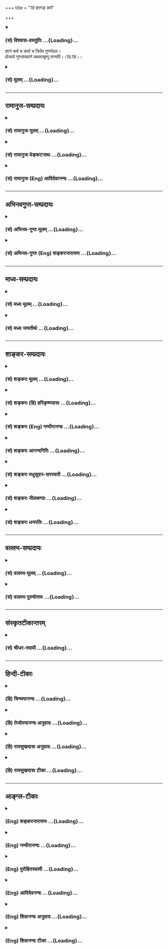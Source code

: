 +++
title = "19 ज्ञानङ् कर्म"

+++
<div class="js_include" newlevelforh1="3" title="(सं) विश्वास-प्रस्तुतिः" unfilled url="/purANam_vaiShNavam/mahAbhAratam/06-bhIShma-parva/03-bhagavad-gItA-parva/saMskRtam/vishvAsa-prastutiH/18_moxa-saMnyAsa-yogaH/19_jnAna~N_karma.md">
<details open><summary><h3>(सं) विश्वास-प्रस्तुतिः ...{Loading}...</h3></summary>

ज्ञानं कर्म च कर्ता च त्रिधैव गुणभेदतः।  
प्रोच्यते गुणसंख्याने यथावच्छृणु तान्यपि।।18.19।।
</details>
</div>
<div class="js_include collapsed" newlevelforh1="3" title="(सं) मूलम्" unfilled url="/purANam_vaiShNavam/mahAbhAratam/06-bhIShma-parva/03-bhagavad-gItA-parva/saMskRtam/mUlam/18_moxa-saMnyAsa-yogaH/19_jnAna~N_karma.md">
<details><summary><h3>(सं) मूलम् ...{Loading}...</h3></summary>

ज्ञानं कर्म च कर्ता च त्रिधैव गुणभेदतः।  
प्रोच्यते गुणसंख्याने यथावच्छृणु तान्यपि।।18.19।।
</details>
</div>


_________________
## रामानुज-सम्प्रदायः
<div class="js_include collapsed" newlevelforh1="3" title="(सं) रामानुजः मूलम्" unfilled url="/purANam_vaiShNavam/mahAbhAratam/06-bhIShma-parva/03-bhagavad-gItA-parva/saMskRtam/rAmAnujaH/mUlam/18_moxa-saMnyAsa-yogaH/19_jnAna~N_karma.md">
<details><summary><h3>(सं) रामानुजः मूलम् ...{Loading}...</h3></summary>

।।18.19।। कर्तव्यकर्मविषयं **ज्ञानम्;** अनुष्ठीयमानं **च कर्म**
तस्यानुष्ठाता **च** सत्त्वादि**गुणभेदतः** **त्रिधा एव प्रोच्यते।**
**गुणसंख्याने** गुणकार्यगणने **यथावत् श्रृणु तानि अपि** -- तानि गुणतो
भिन्नानि ज्ञानादीनि यथावत् श्रृणु।

</details>
</div>
<div class="js_include collapsed" newlevelforh1="3" title="(सं) रामानुजः वेङ्कटनाथः" unfilled url="/purANam_vaiShNavam/mahAbhAratam/06-bhIShma-parva/03-bhagavad-gItA-parva/saMskRtam/rAmAnujaH/venkaTanAthaH/18_moxa-saMnyAsa-yogaH/19_jnAna~N_karma.md">
<details><summary><h3>(सं) रामानुजः वेङ्कटनाथः ...{Loading}...</h3></summary>

  
  
।।18.19।। ज्ञानं ज्ञेयं परिज्ञाता \[18।18\] इत्युक्ता एव पदार्थाःज्ञानं
कर्म च कर्ता च इत्यनूद्यन्ते। ज्ञातृत्वकर्तृत्वयोरवस्थाभेदमात्रत्वात्
ज्ञानोक्त्यैव ज्ञातुरपि सिद्धेरिहानुक्तिः ज्ञेयशब्दस्य च कर्मविषयत्वात्।
करणं तु कर्मानुप्रविष्टत्वान्न पृथग्विभजिष्यते। गुणसङ्ख्यानशब्देन
साङ्ख्यराद्धान्तविवक्षायां प्रमाणाभावात्प्रकृते चानुपयोगात्
गुणस्वरूपगणने च ज्ञानादेरनुप्रवेशाभावात्गुणकार्यगणन
इत्युक्तम्। यथावच्छृणु यथावछ्रवणयोग्यमवधानं कुर्वित्यर्थः। यथावत् इति
विवक्षितं प्रकारमाहगुणतो भिन्नानीति।  
  

</details>
</div>
<div class="js_include collapsed" newlevelforh1="3" title="(सं) रामानुजः (Eng) आदिदेवानन्दः" unfilled url="/purANam_vaiShNavam/mahAbhAratam/06-bhIShma-parva/03-bhagavad-gItA-parva/saMskRtam/rAmAnujaH/english/AdidevAnandaH/18_moxa-saMnyAsa-yogaH/19_jnAna~N_karma.md">
<details><summary><h3>(सं) रामानुजः (Eng) आदिदेवानन्दः ...{Loading}...</h3></summary>

18.19 The knowledge of action which ought to be done, the act to be
performed, and the performer of the act are threefold, each of them
being divided in accordance with Sattva etc., Listen about these, which
are differentiated according to the Gunas.

</details>
</div>


_________________
## अभिनवगुप्त-सम्प्रदायः
<div class="js_include collapsed" newlevelforh1="3" title="(सं) अभिनव-गुप्तः मूलम्" unfilled url="/purANam_vaiShNavam/mahAbhAratam/06-bhIShma-parva/03-bhagavad-gItA-parva/saMskRtam/abhinava-guptaH/mUlam/18_moxa-saMnyAsa-yogaH/19_jnAna~N_karma.md">
<details><summary><h3>(सं) अभिनव-गुप्तः मूलम् ...{Loading}...</h3></summary>

।।18.19।। अथैषां षण्णामपि संक्षेपेण गुणभेदात् +++(omits गुण -- )+++ भेदं
दर्शयितुमाह -- ज्ञानमिति। गुणानां संख्यानं निश्चयो यत्र; तत्र
साङ्ख्यीयकृतान्ते ज्ञानादित्रिविधमुच्यते यत्; तच्छृणु इति संगतिः। ज्ञानम्
इत्यनेन ज्ञाने क्रियायां च यत् करणं तत् द्विविधमुक्तम्। एवं कर्म इति
ज्ञेयं कार्यं च कर्ता इति +++(; N; K omits कर्तेति )+++ ज्ञाता कर्ता चेति।

</details>
</div>
<div class="js_include collapsed" newlevelforh1="3" title="(सं) अभिनव-गुप्तः (Eng) शङ्करनारायणः" unfilled url="/purANam_vaiShNavam/mahAbhAratam/06-bhIShma-parva/03-bhagavad-gItA-parva/saMskRtam/abhinava-guptaH/english/shankaranArAyaNaH/18_moxa-saMnyAsa-yogaH/19_jnAna~N_karma.md">
<details><summary><h3>(सं) अभिनव-गुप्तः (Eng) शङ्करनारायणः ...{Loading}...</h3></summary>

18.19 Jnanam etc. In enumerating the Strands : In the consdered
conclusion of the Sankhya where the Strands are decided numerically,
these instruments of knowledge etc., are declared to be of three types.
that you must listen to. This is what is conveyed by the association of
words (or ideas) here. By instrument-of-knowledge (Jnanam) the two-fold
instruments viz. that of knowledge and of activity, are spoken of.
Similarly object (karman) speaks of both the object of knowledge and the
object of activity and agent (kartr) refers to both the knower and the
performer. Now the three verses. Sarvabhutesu etc. (20-22) speak of the
three-foldness of the instrument of knowledge. That is why the
Instrumental Yena is employed. The nature of all the instruments of
knowledge and of action is described by this much of portion. The
three-foldness of object of both the types viz. the object of knowledge
and the object of action is described by the tripple verses Niyatam etc.
(23-25). The three-fold nature of the agent of both the categories viz.
the knower and the doer is briefly explained by the three verses
Muktasangah etc. (26-28). The three types of the intellect is examined
by three verses, Pravrttim etc. (30-32), in order to explain the
different nature of the two-fold instruments (i.e. of knowledge and of
action). By this means the three-fold nature of other instrumetns is
also indicated. The instrument reires technical know-how, and this
technical know-how, of course, consists of the pentad that includes
content and so on. However, because faith \[included in this pentad\]
has already been dealt with (XVII, 2ff.), and because the desire to know
and the aversion to know \[both belonging to the pentad\] are obtained
by inference through the firmness and happiness \[of the pentad\], the
three-fold division of the last two is explained by the verses Dhrtya
yaya etc. (33-35) and Sukham tu idanim etc. (36-39). All this \[the
Lord\] declares \[one by one\] ;-

</details>
</div>


_________________
## माध्व-सम्प्रदायः
<div class="js_include collapsed" newlevelforh1="3" title="(सं) मध्वः मूलम्" unfilled url="/purANam_vaiShNavam/mahAbhAratam/06-bhIShma-parva/03-bhagavad-gItA-parva/saMskRtam/madhvaH/mUlam/18_moxa-saMnyAsa-yogaH/19_jnAna~N_karma.md">
<details><summary><h3>(सं) मध्वः मूलम् ...{Loading}...</h3></summary>

।।18.19।। पुनः साधनप्रथनाय गुणभेदानाह -- ज्ञानमित्यादिना। गुणसङ्ख्याने
गुणगणनप्रकरणे।

</details>
</div>
<div class="js_include collapsed" newlevelforh1="3" title="(सं) मध्वः जयतीर्थः" unfilled url="/purANam_vaiShNavam/mahAbhAratam/06-bhIShma-parva/03-bhagavad-gItA-parva/saMskRtam/madhvaH/jayatIrthaH/18_moxa-saMnyAsa-yogaH/19_jnAna~N_karma.md">
<details><summary><h3>(सं) मध्वः जयतीर्थः ...{Loading}...</h3></summary>

।।18.19।। ज्ञानं कर्मेत्यादेः प्रकृतोपयोगाप्रतीतेस्तं दर्शयन्नाह --
**पुनरि**ति। मोक्षसाधनं प्रागपि गुणभेदानामुक्तत्वात्पुनरित्युक्तम्।
गुणसङ्ख्यानशब्देन कापिलं शास्त्रमुच्यत इति भावेनाऽऽह -- **गुणे**ति। तच्च
वैदिकमभिप्रेतम्।

</details>
</div>


_________________
## शाङ्कर-सम्प्रदायः
<div class="js_include collapsed" newlevelforh1="3" title="(सं) शङ्करः मूलम्" unfilled url="/purANam_vaiShNavam/mahAbhAratam/06-bhIShma-parva/03-bhagavad-gItA-parva/saMskRtam/shankaraH/mUlam/18_moxa-saMnyAsa-yogaH/19_jnAna~N_karma.md">
<details><summary><h3>(सं) शङ्करः मूलम् ...{Loading}...</h3></summary>

।।18.19।। --,**ज्ञानं कर्म च;** कर्म क्रिया; न कारकं पारिभाषिकम्
ईप्सिततमं कर्म; **कर्ता च** निर्वर्तकः क्रियाणां **त्रिधा एव;** अवधारणं
गुणव्यतिरिक्तजात्यन्तराभावप्रदर्शनार्थं **गुणभेदतः** सत्त्वादिभेदेन
इत्यर्थः। **प्रोच्यते** कथ्यते **गुणसंख्याने** कापिले शास्त्रे तदपि
गुणसंख्यानशास्त्रं गुणभोक्तृविषये प्रमाणमेव। परमार्थब्रह्मैकत्वविषये
यद्यपि विरुध्यते; तथापि ते हि कापिलाः गुणगौणव्यापारनिरूपणे अभियुक्ताः
इति तच्छास्त्रमपि वक्ष्यमाणार्थस्तुत्यर्थत्वेन उपादीयते इति न विरोधः।
**यथावत्** यथान्यायं यथाशास्त्रं **श्रृणु तान्यपि** ज्ञानादीनि
तद्भेदजातानि गुणभेदकृतानि श्रृणु; वक्ष्यमाणे अर्थे मनःसमाधिं कुरु
इत्यर्थः।। ज्ञानस्य तु तावत् त्रिविधत्वम् उच्यते --,

</details>
</div>
<div class="js_include collapsed" newlevelforh1="3" title="(सं) शङ्करः (हि) हरिकृष्णदासः" unfilled url="/purANam_vaiShNavam/mahAbhAratam/06-bhIShma-parva/03-bhagavad-gItA-parva/saMskRtam/shankaraH/hindI/harikRShNadAsaH/18_moxa-saMnyAsa-yogaH/19_jnAna~N_karma.md">
<details><summary><h3>(सं) शङ्करः (हि) हरिकृष्णदासः ...{Loading}...</h3></summary>

।।18.19।। क्रिया; कारक और फल सभी त्रिगुणात्मक हैं; अतः सत्त्व; रज और तम
इन तीनों गुणोंके भेदसे उन सबका त्रिविध भेद बतलाना है। सो आरम्भ करते हैं
--, यहाँ कर्म शब्दका अर्थ क्रिया है; कर्ताका अत्यन्त इष्ट पारिभाषिक शब्द
कारकरूप कर्म नहीं। ज्ञान; कर्म और कर्ता अर्थात् क्रिया करनेवाला -- ये
तीनों ही; गुणोंकी संख्या करनेवाले शास्त्रोंमें अर्थात् कपिलमुनिप्रणीत
शास्त्रमें गुणोंके भेदसे यानी सात्त्विक आदि भेदसे; प्रत्येक तीनतीन
प्रकारके बतलाये गये हैं। यहाँ त्रिधाके साथ एव शब्द जोड़कर यह आशय प्रकट
किया गया है; कि उक्त तीनों पदार्थ गुणोंसे अतिरिक्त अन्य जातिके नहीं हैं।
वह गुणोंकी संख्या करनेवाला कापिलशास्त्र यद्यपि परमार्थब्रह्मकी एकताके
विषयमें (भगवान्के सिद्धान्तसे) विरुद्ध है तो भी गुणोंके भोक्ता ( जीव )
के विषयमें तो प्रमाण है ही। वे कापिलसाङ्ख्यके अनुयायी; गुण और गुणके
व्यापारका निरूपण करनेमें निपुण हैं। इसलिये उनका शास्त्र भी आगे कहे हुए
अभिप्रायकी स्तुति करनेके लिये प्रमाणरूपसे ग्रहण किया जाता है; सुतरां कोई
विरोध नहीं है। उनको अर्थात् ज्ञान; कर्म और कर्ताको तथा गुणोंके अनुसार
किये हुए उनके सात्त्विक आदि समस्त भेदोंको; तू यथावत् -- जैसा शास्त्रमें
न्यायानुसार कहा है उसी प्रकार सुन अर्थात् आगे कही जानेवाली बातमें चित्त
लगा।

</details>
</div>
<div class="js_include collapsed" newlevelforh1="3" title="(सं) शङ्करः (Eng) गम्भीरानन्दः" unfilled url="/purANam_vaiShNavam/mahAbhAratam/06-bhIShma-parva/03-bhagavad-gItA-parva/saMskRtam/shankaraH/english/gambhIrAnandaH/18_moxa-saMnyAsa-yogaH/19_jnAna~N_karma.md">
<details><summary><h3>(सं) शङ्करः (Eng) गम्भीरानन्दः ...{Loading}...</h3></summary>

18.19 Jnanam, knowledge; karma, action-not the objective case in the
technical sense, which is defined as 'that which is most cheirshed by
the subject'; and karta, agent, the accomplisher of actions; procyate,
are stated; guna-sankhyane, in the teaching about the gunas, in the
philosophy of Kapila; to be eva, only (-only is used for emphasis, by
way of showing that they have no classification other than that based on
the gunas-); tridha, of three kinds; guna-bhedatah, according to the
differences of the gunas, i.e. according to the differences of sattva
etc. Even that philosophy teaching about the gunas is certainly vaild so
far as it concerns the experiencer of the gunas, though it is
contradictory so far as the non-duality of the supreme Reality, Brahman,
is concerned. Those followers of Kapila are acknoweldge authorities in
the ascertainment of the functions of the gunas and their derivatives.
Hence, that scripture, too, is being referred to by way of eulogy of the
subject-matter going to be spoken of. Therefore there is no
contradiction. Srnu, hear; tani, about them; api, also; yathavat, as
they are, as established by reason and as propounded in the scriptures.
Hear about knowledge etc. and all their diversities created by the
differences of the gunas. The idea is , 'Concentrate your mind on the
subject going to be taught.' And now the threefold classification of
knowledge is being stated:

</details>
</div>
<div class="js_include collapsed" newlevelforh1="3" title="(सं) शङ्करः आनन्दगिरिः" unfilled url="/purANam_vaiShNavam/mahAbhAratam/06-bhIShma-parva/03-bhagavad-gItA-parva/saMskRtam/shankaraH/AnandagiriH/18_moxa-saMnyAsa-yogaH/19_jnAna~N_karma.md">
<details><summary><h3>(सं) शङ्करः आनन्दगिरिः ...{Loading}...</h3></summary>

।।18.19।। अनन्तरश्लोकदशकतात्पर्यमाह -- **अथेति।**
ज्ञानादिप्रस्तावानन्तर्यमथशब्दार्थः। इदानीं
प्रस्तुतज्ञानाद्यवान्तरभेदापेक्षायामित्यर्थः। तेषां गुणभेदात्त्रैविध्ये
हेतुमाह -- **गुणात्मकत्वादिति।** वक्तव्यो वक्ष्यमाणश्लोकनवकेनेति शेषः।
एवं स्थिते प्रथममवान्तरभेदप्रतिज्ञा क्रियत इत्याह -- **इत्यारभ्यत इति।**
कर्तुरीप्सिततमं कर्मेति यत्तत्परिभाष्यते तन्नात्र कर्मशब्दवाच्यमित्याह
-- **नेति।** गुणातिरेकेण विधान्तरं ज्ञानादिषु नेति
निर्धारयितुमवधारणमित्याह -- **गुणेति।** ज्ञानादीनां प्रत्येकं
गुणभेदप्रयुक्ते त्रैविध्ये प्रमाणमाह -- **प्रोच्यत** **इति।** नतु कापिलं
पातञ्जलमित्यादि शास्त्रं विरुद्धार्थत्वादप्रमाणं कथमिह प्रमाणीक्रियते
तत्राह -- **तदपीति।** विषयविशेषे विरोधेऽपि प्रकृतेऽर्थे
प्रामाण्यमविरुद्धमित्यर्थः। यद्यपि कापिलादयो गुणवृत्तिविचारे
गौणव्यापारस्य भोगादेर्निरूपणे च निपुणास्तथापि कथं तदीयं शास्त्रमत्र
प्रमाणीकृतमित्याशङ्क्याह -- **ते हीति।** ज्ञानादिषु प्रत्येकमवान्तरभेदो
वक्ष्यमाणोऽर्थस्तस्य तन्त्रान्तरेऽपि प्रसिद्धिकथनं स्तुतिस्तादर्थ्येन
कापिलादिमतोपादानमिहोपयोगीत्यर्थः। तृतीयपादस्याविरुद्धार्थत्वं निगमयति --
**नेति।** यथावदित्यादिव्याचष्टे -- **यथान्यायमिति।**

</details>
</div>
<div class="js_include collapsed" newlevelforh1="3" title="(सं) शङ्करः मधुसूदन-सरस्वती" unfilled url="/purANam_vaiShNavam/mahAbhAratam/06-bhIShma-parva/03-bhagavad-gItA-parva/saMskRtam/shankaraH/madhusUdana-sarasvatI/18_moxa-saMnyAsa-yogaH/19_jnAna~N_karma.md">
<details><summary><h3>(सं) शङ्करः मधुसूदन-सरस्वती ...{Loading}...</h3></summary>

।।18.19।। इदानीं ज्ञानज्ञेयज्ञातरूपस्य करणकर्मकर्तृरूपस्य च त्रिकद्वयस्य
त्रिगुणात्मकत्वं वक्तव्यमिति तदुभयं संक्षिप्य त्रिगुणात्मकत्वं
प्रतिजानीते -- ज्ञानं कर्म चेति। ज्ञानं प्राग्व्याख्यातम्।
ज्ञेयमप्यत्रैवान्तर्भूतं ज्ञानोपाधिकत्वाज्ज्ञेयत्वस्य। कर्म क्रिया
त्रिविधः कर्मसंग्रह इत्यत्रोक्ता। चकारात् करणकर्मकारकयोरत्रैवान्तर्भावः
क्रियोपाधिकत्वात्कारकत्वस्य। कर्ता क्रियाया निर्वर्तकश्चकाराज्ज्ञाता च।
कर्तुः क्रियोपाधिकत्वेऽपि पृथक् त्रैगुण्यकथनं
कुतार्किकभ्रमकल्पितात्मत्वनिवारणार्थम्। ते हि कर्तैवात्मेति मन्यन्ते।
गुणाः सत्त्वरजस्तमांसि सम्यक् कार्यभेदेन व्याख्यायन्ते
प्रतिपाद्यन्तेऽस्मिन्निति गुणसंख्यानं कापिलं तस्मिन् ज्ञानं क्रिया च
कर्ता च गुणभेदतः सत्त्वरजस्तमोभेदेन त्रिधैव प्रोच्यते। एवकारो
विधान्तरनिवारणार्थः। यद्यपि कापिलं शास्त्रं परमार्थब्रह्मैकत्वविषये न
प्रमाणं तथाप्यपरमार्थगुणगौणभेदनिरूपणे व्यावहारिकं प्रामाण्यं भजत इति
वक्ष्यमाणार्थस्तुत्यर्थं गुणसंख्याने प्रोच्यत इत्युक्तम्।
तन्त्रान्तरेऽपि प्रसिद्धमिदं न केवलस्मिन्नेव तन्त्र इति
स्तुतिर्यथावद्यथाशास्त्रं शृणु श्रोतुं सावधानो भव। तानि
विज्ञानादीन्यपिशब्दात्तद्भेदजातानि च गुणभेदकृतान्यत्र चैवमपौनरुक्त्यं
द्रष्टव्यम्। चतुर्दशेऽध्याये तत्र सत्त्वं निर्मलत्वादित्यादिना गुणानां
बन्धहेतुत्वप्रकारो निरूपितो गुणातीतस्य जीवन्मुक्तत्वनिरूपणाय सप्तदशे
पुनर्यजन्ते सात्त्विका देवानित्यादिना गुणकृतत्रिविधस्वभावनिरूपणेनासुरं
रजस्तमःस्वभावं परित्यज्य सात्त्विकाहारादिसेवया दैवः सात्त्विकः स्वभावः
संपादनीय इत्युक्तमिह तु स्वभावतो गुणातीतस्यात्मनः क्रियाकारकफलसंबन्धो
नास्तीति दर्शयितुं तेषां सर्वेषां त्रिगुणात्मकत्वमेव न रूपान्तरमस्ति
येनात्मसंबन्धिता स्यादित्युच्यत इति विशेषः।

</details>
</div>
<div class="js_include collapsed" newlevelforh1="3" title="(सं) शङ्करः नीलकण्ठः" unfilled url="/purANam_vaiShNavam/mahAbhAratam/06-bhIShma-parva/03-bhagavad-gItA-parva/saMskRtam/shankaraH/nIlakaNThaH/18_moxa-saMnyAsa-yogaH/19_jnAna~N_karma.md">
<details><summary><h3>(सं) शङ्करः नीलकण्ठः ...{Loading}...</h3></summary>

।।18.19।। पूर्वश्लोकोक्ते ज्ञानादिषट्के परिज्ञाता कर्ता चैक एवेति
परिशिष्टाः पञ्च तेषां सर्वेषां प्राकृतत्वेन त्रिगुणात्मकत्वे प्राप्ते
ज्ञेयकरणयोर्जडयोर्घटकुठारकल्पयोः परिसंख्यार्थं त्रयाणामेव प्रत्येकं
त्रिविधत्वं विवरीतुं प्रतिजानीते -- **ज्ञानमिति।** ज्ञानं कर्म कर्ता
चेति त्रयमेव गुणभेदतस्त्रिधा न तु ज्ञेयकरणे। गुणसंख्याने कापिले
शास्त्रे। यद्यपि तत्र एकस्यां प्रमदायां भर्तुः सुखं जायते तं प्रति
तस्याः सत्त्वोद्भूतत्वात्; तामविन्दतश्चैत्रस्य दुःखं जायते तं प्रति
तस्याः रजोद्भूतत्वात्। तस्यामेव सपत्न्या द्वेषस्तां प्रति
तस्यास्तमोद्भूतत्वात्। प्रमदयैव सर्वे भावा व्याख्याता इति कापिलानां
ज्ञेयकरणयोरपि त्रैविध्यं प्रसिद्धम्। तथापि प्रमदादय एकस्यैव पुंसो
निमित्तभेदेन प्रीतिदुःखद्वेषविषया अपि भवन्तीति पूर्वोक्तव्यवस्थाया
निर्मूलत्वात्। प्रीत्यादीनां कर्तृसमवायितया प्रतीयमानानामालम्बनभूतायाः
प्रमदायाः प्रीत्याद्यात्मकत्वं कल्पयितुं न शक्यत इति न भगवता
तयोस्त्रिविधत्वं व्याख्यायते। अक्षरार्थः स्पष्टः।

</details>
</div>
<div class="js_include collapsed" newlevelforh1="3" title="(सं) शङ्करः धनपतिः" unfilled url="/purANam_vaiShNavam/mahAbhAratam/06-bhIShma-parva/03-bhagavad-gItA-parva/saMskRtam/shankaraH/dhanapatiH/18_moxa-saMnyAsa-yogaH/19_jnAna~N_karma.md">
<details><summary><h3>(सं) शङ्करः धनपतिः ...{Loading}...</h3></summary>

।।18.19।। क्रियाकारकफलानामात्मसंबन्धो नास्तीति दर्शयितुं तेषां सर्वेषां
त्रिगुणात्मकत्वात् सत्त्वरजस्तमोगुणभेदेन त्रैविध्यप्रतिपादमारभ्यते --
ज्ञानमिति। कर्मशब्देन क्रिया ग्राह्या वक्ष्यमाणानुरोधात्। ननु
कर्तुरीप्सिततमं कर्मेति पारिभाषिकं कर्म कारकं कर्ता च क्रियाणां
निर्वतर्कः गुणभेदतः सत्त्वादिगुणभेदेन त्रिधैव गुणसंख्याने प्रोच्यते।
अवधारणं गुणव्यतिरेकेण विविधान्तरं ज्ञानादिषु नास्तीति निर्धारणार्थम्।
गुणाः सत्त्वादयः सभ्यक्कार्यभेदेन ख्यायन्ते प्रतिपाद्यन्तेऽस्मिन्निति
गुणसंख्यानं कापिलशास्त्रं यद्यपि परमार्थब्रह्मैकत्वविषये विरुध्यते तथापि
तेषां कापिलानां गुणागौणव्यापारनिरुपणेऽभि युक्तात्वात्तच्छास्त्रमपि
वक्ष्यमाणस्तुत्यर्थत्वेनोपादीयते। वक्ष्यमाणार्थस्य तन्त्रान्तरेऽपि
प्रसिद्धकथनं स्तुतिः। तानि ज्ञानादीनि अपिशब्दात्तद्भेदजातानि च
गुणभेदकृतानि श्रृणु। वक्ष्यमाणेऽर्थे मनःसमाधानं कुर्वित्यर्थः।

</details>
</div>


_________________
## वल्लभ-सम्प्रदायः
<div class="js_include collapsed" newlevelforh1="3" title="(सं) वल्लभः मूलम्" unfilled url="/purANam_vaiShNavam/mahAbhAratam/06-bhIShma-parva/03-bhagavad-gItA-parva/saMskRtam/vallabhaH/mUlam/18_moxa-saMnyAsa-yogaH/19_jnAna~N_karma.md">
<details><summary><h3>(सं) वल्लभः मूलम् ...{Loading}...</h3></summary>

।।18.19।। ज्ञानमिति। पूर्वोक्तं ज्ञानं कर्म चानुष्ठीयमानं कर्त्ता
तदनुष्ठाता सत्त्वादिगुणभेदतस्त्रिधैवोच्यते। गुणसङ्ख्याने साङ्ख्य
इत्यर्थः।

</details>
</div>
<div class="js_include collapsed" newlevelforh1="3" title="(सं) वल्लभः पुरुषोत्तमः" unfilled url="/purANam_vaiShNavam/mahAbhAratam/06-bhIShma-parva/03-bhagavad-gItA-parva/saMskRtam/vallabhaH/puruShottamaH/18_moxa-saMnyAsa-yogaH/19_jnAna~N_karma.md">
<details><summary><h3>(सं) वल्लभः पुरुषोत्तमः ...{Loading}...</h3></summary>

  
  
।।18.19।। अथ ज्ञानादित्रयमपि त्रिगुणभेदेन प्रत्येकं त्रिविधमस्तीत्याह --
ज्ञानमिति। ज्ञानं साधनं; कर्म क्रिया; कर्त्ता पुरुषः; एतत्त्रयमपि
गुणभेदेन सात्त्विकादिभेदतस्त्रिधैव। गुणसङ्ख्याने गुणाः कार्यभेदेन
सङ्ख्यायन्ते निरूप्यन्ते गण्यन्ते वा अस्मिन्निति साङ्ख्यशास्त्रे
प्रोच्यन्ते तान्यपि तत्रोक्तानि यथावत् मदुक्तानि शृणु। साङ्ख्यप्रोक्तानि
तान्यपि शृण्वित्युक्त्या सप्तदशाध्याये स्वोक्तत्रैविध्यस्य
निर्गुणाधिकारसम्पादकानि कर्माणि भवन्ति; न त्वेतानीति
स्वरूपवैजात्यज्ञानार्थं श्रोतव्यानीति ज्ञापितम्।  
  

</details>
</div>


_________________
## संस्कृतटीकान्तरम्
<div class="js_include collapsed" newlevelforh1="3" title="(सं) श्रीधर-स्वामी" unfilled url="/purANam_vaiShNavam/mahAbhAratam/06-bhIShma-parva/03-bhagavad-gItA-parva/saMskRtam/shrIdhara-svAmI/18_moxa-saMnyAsa-yogaH/19_jnAna~N_karma.md">
<details><summary><h3>(सं) श्रीधर-स्वामी ...{Loading}...</h3></summary>

।।18.19।। ततः किमत आह **-- ज्ञानमिति।** गुणाः सम्यक्कार्यभेदेन ख्यायन्ते
प्रतिपाद्यन्तेऽस्मिन्निति गुणसंख्यानं साङ्ख्यशास्त्रं तस्मिन्; ज्ञानं
कर्म च क्रिया कर्ता च प्रत्येकं सत्त्वादिगुणभेदेन त्रिधैवोच्यते। तान्यपि
ज्ञानादीनि वक्ष्यमाणानि यथावच्छृणु। त्रिधैवेत्येवकारो
गुणत्रयोपाधिव्यतिरेकेणात्मनः स्वतःकर्तृत्वादिप्रतिषेधार्थः।
चतुर्दशेऽध्यायेतत्र सत्त्वं निर्मलत्वात् इत्यादिना गुणानां
बन्धकत्वप्रकारो निरूपितः। सप्तदशेऽध्यायेयजन्ते सात्त्विका देवान्
इत्यादिना गुणकृतत्रिविधस्वभावनिरूपणेन रजस्तमःस्वभावं परित्यज्य
सात्त्विकाहारादिसेवया सात्त्विकस्वभावः संपादनीय इत्युक्तम्। इह तु
क्रियाकारकफलादीनामात्मसंबन्धो नास्तीति दर्शयितुं सर्वेषां
त्रिगुणात्मकत्वमुच्यत इति विशेषो ज्ञातव्यः।

</details>
</div>


_________________
## हिन्दी-टीकाः
<div class="js_include collapsed" newlevelforh1="3" title="(हि) चिन्मयानन्दः" unfilled url="/purANam_vaiShNavam/mahAbhAratam/06-bhIShma-parva/03-bhagavad-gItA-parva/hindI/chinmayAnandaH/18_moxa-saMnyAsa-yogaH/19_jnAna~N_karma.md">
<details><summary><h3>(हि) चिन्मयानन्दः ...{Loading}...</h3></summary>

।।18.19।। आगामी श्लोकों में विवेच्य विषय को यहाँ केवल सूचित किया गया है।
चतुर्दश अध्याय में प्रकृति के सत्त्व; रज और तम इन तीन गुणों के लक्षण;
व्यापार एवं प्रभाव का विस्तृत वर्णन किया गया था। इन तीन गुणों में से
किसी एक के आधिक्य के कारण अथवा इनके विभिन्न अनुपात में संयोग से; या फिर
इनके प्राधान्य के क्रमपरिवर्तन के कारण ही विभिन्न व्यक्तियों के स्वभाव
तथा कार्यों में इतना वैचित्र्य दिखाई देता है। इतना ही नहीं; अपितु किसी
एक व्यक्ति के जीवन में भी समयसमय पर इन गुणों के कारण परिवर्तन होता रहता
है। यहाँ गुणसंख्याने शब्द से कपिल मुनि जी का साङ्ख्यशास्त्र अभिप्रेत है।
साङ्ख्य दर्शन में त्रिगुणों के व्यापार का विशेष वर्णन किया गया है। यथावत्
का अर्थ है यथान्याय और यथाशास्त्र; अर्थात् शास्त्र और युक्ति से युक्त।
अर्जुन तो उपदेश का श्रवण कर ही रहा था; तथापि शृणु कहने का अर्थ यह प्रतीत
होता है कि भगवान् चाहते हैं कि अर्जुन आगे के विषय को विशेष ध्यान देकर
सुने। विवेच्य विषय का विशेष महत्त्व है। सर्वप्रथम त्रिविध ज्ञान बताते हैं

</details>
</div>
<div class="js_include collapsed" newlevelforh1="3" title="(हि) तेजोमयानन्दः अनुवादः" unfilled url="/purANam_vaiShNavam/mahAbhAratam/06-bhIShma-parva/03-bhagavad-gItA-parva/hindI/tejomayAnandaH/anuvAdaH/18_moxa-saMnyAsa-yogaH/19_jnAna~N_karma.md">
<details><summary><h3>(हि) तेजोमयानन्दः अनुवादः ...{Loading}...</h3></summary>

।।18.19।। ज्ञान, कर्म और कर्ता भी गुणों के भेद से साङ्ख्यशास्त्र
(गुणसंख्याने) में त्रिविध ही कहे गये हैं; उनको भी तुम मुझ से यथावत्
श्रवण करो।।

</details>
</div>
<div class="js_include collapsed" newlevelforh1="3" title="(हि) रामसुखदासः अनुवादः" unfilled url="/purANam_vaiShNavam/mahAbhAratam/06-bhIShma-parva/03-bhagavad-gItA-parva/hindI/rAmasukhadAsaH/anuvAdaH/18_moxa-saMnyAsa-yogaH/19_jnAna~N_karma.md">
<details><summary><h3>(हि) रामसुखदासः अनुवादः ...{Loading}...</h3></summary>

।।18.19।। गुणसंख्यान (गुणोंके सम्बन्धसे प्रत्येक पदार्थके भिन्न-भिन्न
भेदोंकी गणना करनेवाले) शास्त्रमें गुणोंके भेदसे ज्ञान और कर्म तथा कर्ता
तीन-तीन प्रकारसे ही कहे जाते हैं, उनको भी तुम यथार्थरूपसे सुनो।

</details>
</div>
<div class="js_include collapsed" newlevelforh1="3" title="(हि) रामसुखदासः टीका" unfilled url="/purANam_vaiShNavam/mahAbhAratam/06-bhIShma-parva/03-bhagavad-gItA-parva/hindI/rAmasukhadAsaH/TIkA/18_moxa-saMnyAsa-yogaH/19_jnAna~N_karma.md">
<details><summary><h3>(हि) रामसुखदासः टीका ...{Loading}...</h3></summary>

।।18.19।।***व्याख्या --***  **प्रोच्यते गुणसंख्याने --** जिस
शास्त्रमें गुणोंके सम्बन्धसे प्रत्येक पदार्थके भिन्नभिन्न भेदोंकी गणना
की गयी है; उसी शास्त्रके अनुसार मैं तुम्हें ज्ञान; कर्म तथा कर्ताके भेद
बता रहा हूँ।  
  
**ज्ञानं कर्म च कर्ता च त्रिधैव गुणभेदतः --** पीछेके श्लोकमें भगवान्ने
कर्मकी प्रेरणा होनेमें तीन हेतु बताये तथा तीन ही हेतु कर्मके बननेमें
बताये। इस प्रकार कर्मसंग्रह होनेतकमें कुल छः बातें बतायीं **(टिप्पणी प₀
901)**। अब इस श्लोकमें भगवान् ज्ञान; कर्म तथा कर्ता -- इन तीनोंका विवेचन
करनेकी ही बात कहते हैं। कर्मप्रेरकविभागमेंसे विवेचन करनेके लिये केवल
ज्ञान लिया गया है; क्योंकि किसी भी कर्मकी प्रेरणामें पहले ज्ञान ही होता
है। ज्ञानके बाद ही कार्यका आरम्भ होता है। कर्मसंग्रहविभागमेंसे केवल कर्म
और कर्ता लिये गये हैं। यद्यपि कर्मके होनेमें कर्ता मुख्य है; तथापि
साथमें कर्मको भी लेनेका कारण यह है कि कर्ता जब कर्म करता है; तभी
कर्मसंग्रह होता है। अगर कर्ता कर्म न करे तो कर्मसंग्रह होगा ही नहीं।
तात्पर्य यह हुआ कि कर्मप्रेरणामें ज्ञान तथा कर्मसंग्रहमें कर्म और कर्ता
मुख्य हैं। इन तीनों -- (ज्ञान; कर्म और कर्ता -- ) के सात्त्विक होनेसे ही
मनुष्य निर्लिप्त हो सकता है; राजस और तामस होनेसे नहीं। अतः यहाँ
कर्मप्रेरकविभागमें ज्ञाता और ज्ञेय को तथा कर्मसंग्रहविभागमें करण को नहीं
लिया गया है। कर्मप्रेरकविभाग के ज्ञाता और ज्ञेय का विवेचन क्यों नहीं किया
कारण कि ज्ञाता जब क्रियासे सम्बन्ध जोड़ता है; तब वह कर्ता कहलाता है और
उस कर्ताके तीन (सात्त्विक; राजस और तामस) भेदोंके अन्तर्गत ही ज्ञाताके भी
तीन भेद हो जाते हैं। परन्तु ज्ञाता जब ज्ञप्तिमात्र रहता है; तब उसके तीन
भेद नहीं होते क्योंकि उसमें गुणोंका सङ्ग नहीं है। गुणोंका सङ्ग होनेसे ही
उसके तीन भेद होते हैं। इसलिये वृत्तिज्ञान ही सात्त्विक; राजस तथा तामस
होता है।  
  
जिसे जाना जाय; उस विषयको ज्ञेय कहते हैं। जाननेके विषय अनेक हैं; इसलिये
इसके अलग भेद नहीं किये गये। परन्तु जाननेयोग्य सब विषयोंका एकमात्र लक्ष्य
सुख प्राप्त करना ही रहता है। जैसे; कोई विद्या पढ़ता है; कोई धन कमाता है;
कोई अधिकार पानेकी चेष्टा करता है तो इन सब विषयोंको जानने; पानेकी
चेष्टाका लक्ष्य एकमात्र सुख ही रहता है। विद्या पढ़नेमें यही भाव रहता है
कि ज्यादा पढ़कर ज्यादा धन कमाऊँगा; मान पाऊँगा और उनसे मैं सुखी होऊँगा।
ऐसे ही हरेक कर्मका लक्ष्य परम्परासे सुख ही रहता है। इसलिये भगवान्ने
ज्ञेयके तीन भेद सात्त्विक; राजस और तामस सुख के नामसे आगे (18 । 36 --
39में) किये हैं।  
  
ऐसे ही भगवान्ने करणके भी तीन भेद नहीं किये क्योंकि इन्द्रियाँ आदि जितने
भी करण हैं; वे सब साधनमात्र हैं। इसलिये उनके तीन भेद नहीं होते। परन्तु
इन सभी करणोंमें बुद्धि की ही प्रधानता है क्योंकि मनुष्य करणोंसे जो कुछ
भी काम करता है; उसको वह बुद्धिपूर्वक (विचारपूर्वक) ही करता है। इसलिये
भगवान्ने करणके तीन भेद सात्त्विक; राजस और तामस बुद्धिके नामसे आगे (18।
30 -- 32 में) किये हैं।  
  
बुद्धिको दृढ़तासे रखनेमें धृति बुद्धिकी सहायक बनती है। ज्ञानयोगकी
साधनामें भगवान्ने दो जगह (6। 25 में तथा 18। 51में) बुद्धिके साथ धृति पद
भी दिया है। इससे यह मालूम देता है कि ज्ञानमार्गमें बुद्धिके साथ धृतिकी
विशेष आवश्यकता है। इसलिये भगवान्ने धृतिके भी तीन भेद (18। 33 -- 35 में)
बताये हैं।  
  
**त्रिधैव** पदमें यह भाव है कि ये भेद तीन (सात्त्विक; राजस और तामस) ही
होते हैं; कम और ज्यादा नहीं होते अर्थात् न दो होते हैं और न चार होते
हैं। कारण कि सत्त्व; रज और तम -- ये तीन गुण ही प्रकृतिसे उत्पन्न हैं --
**सत्त्वं रजस्तम इति गुणाः प्रकृतिसम्भवाः** (गीता 14। 5)। इसलिये इन
तीनों गुणोंको लेकर तीन ही भेद होते हैं।**यथावत् --**
गुणसंख्यानशास्त्रमें इस विषयका जैसा वर्णन हुआ है; वैसाकावैसा तुम्हें
सुना रहा हूँ अपनी तरफसे कुछ कम या अधिक करके नहीं सुना रहा हूँ।**श्रृणु
--** इस विषयको ध्यानसे सुनो। कारण कि सात्त्विक; राजस और तामस -- इन
तीनोंमेंसे सात्त्विक चीजें तो कर्मोंसे सम्बन्धविच्छेद करके
परमात्मतत्त्वका बोध करानेवाली हैं; राजस चीजें जन्ममरण देनेवाली हैं और
तामस चीजें पतन करनेवाली अर्थात् नरकों और नीच योनियोंमें ले जानेवाली हैं।
इसलिये इनका वर्णन सुनकर सात्त्विक चीजोंको ग्रहण तथा राजसतामस चीजोंका
त्याग करना चाहिये।**तानि --** इन ज्ञान आदिका तुम्हारे स्वरूपके साथ कोई
सम्बन्ध नहीं है। तुम्हारा स्वरूप तो सदा निर्लेप है।  
  
**अपि --** इनके भेदोंको जाननेकी भी बड़ी भारी आवश्यकता है क्योंकि इनको
ठीक तरहसे जाननेपर **यस्य** **नाहंकृतो भावो ৷৷. न हन्ति न निबध्यते** (18।
17) -- इस श्लोकका ठीक अनुभव हो जायगा अर्थात् अपने स्वरूपका बोध हो
जायगा।  
  
***सम्बन्ध --***  अब भगवान् सात्त्विक ज्ञानका वर्णन करते हैं।

</details>
</div>


_________________
## आङ्ग्ल-टीकाः
<div class="js_include collapsed" newlevelforh1="3" title="(Eng) शङ्करनारायणः" unfilled url="/purANam_vaiShNavam/mahAbhAratam/06-bhIShma-parva/03-bhagavad-gItA-parva/english/shankaranArAyaNaH/18_moxa-saMnyAsa-yogaH/19_jnAna~N_karma.md">
<details><summary><h3>(Eng) शङ्करनारायणः ...{Loading}...</h3></summary>

18.19. The instrument of knowledge, the object and the agent are just
three kinds because of the differences in the Strands-thus it is
declared in enumerating the Strands. These also you must listen to
\[from Me\] as they are.

</details>
</div>
<div class="js_include collapsed" newlevelforh1="3" title="(Eng) गम्भीरानन्दः" unfilled url="/purANam_vaiShNavam/mahAbhAratam/06-bhIShma-parva/03-bhagavad-gItA-parva/english/gambhIrAnandaH/18_moxa-saMnyAsa-yogaH/19_jnAna~N_karma.md">
<details><summary><h3>(Eng) गम्भीरानन्दः ...{Loading}...</h3></summary>

18.19 Knowledge, action and agent are stated in the teaching about the
gunas to be only of three kinds according to the differences of the
gunas. Hear about them also as they are.

</details>
</div>
<div class="js_include collapsed" newlevelforh1="3" title="(Eng) पुरोहितस्वामी" unfilled url="/purANam_vaiShNavam/mahAbhAratam/06-bhIShma-parva/03-bhagavad-gItA-parva/english/purohitasvAmI/18_moxa-saMnyAsa-yogaH/19_jnAna~N_karma.md">
<details><summary><h3>(Eng) पुरोहितस्वामी ...{Loading}...</h3></summary>

18.19 The knowledge, the act and the doer differ according to the
Qualities. Listen to this too:

</details>
</div>
<div class="js_include collapsed" newlevelforh1="3" title="(Eng) आदिदेवनन्दः" unfilled url="/purANam_vaiShNavam/mahAbhAratam/06-bhIShma-parva/03-bhagavad-gItA-parva/english/AdidevanandaH/18_moxa-saMnyAsa-yogaH/19_jnAna~N_karma.md">
<details><summary><h3>(Eng) आदिदेवनन्दः ...{Loading}...</h3></summary>

18.19 Knowledge, act and agent are declared in the science of Gunas to
be of three kinds, according to the difference in the Gunas. Listen
about them also as they are.

</details>
</div>
<div class="js_include collapsed" newlevelforh1="3" title="(Eng) शिवानन्दः अनुवादः" unfilled url="/purANam_vaiShNavam/mahAbhAratam/06-bhIShma-parva/03-bhagavad-gItA-parva/english/shivAnandaH/anuvAdaH/18_moxa-saMnyAsa-yogaH/19_jnAna~N_karma.md">
<details><summary><h3>(Eng) शिवानन्दः अनुवादः ...{Loading}...</h3></summary>

18.19 Knowledge, action and actor are declared in the science of the
Gunas (Sankhya philosophy) to be of three kinds only, according to the
distinction of the Gunas. Of these also, hear duly.

</details>
</div>
<div class="js_include collapsed" newlevelforh1="3" title="(Eng) शिवानन्दः टीका" unfilled url="/purANam_vaiShNavam/mahAbhAratam/06-bhIShma-parva/03-bhagavad-gItA-parva/english/shivAnandaH/TIkA/18_moxa-saMnyAsa-yogaH/19_jnAna~N_karma.md">
<details><summary><h3>(Eng) शिवानन्दः टीका ...{Loading}...</h3></summary>

18.19 ज्ञानम् knowledge; कर्म action; च and; कर्ता actor; च and; त्रिधा
of three kinds; एव only; गुणभेदतः according to the distinction of Gunas;
प्रोच्यते are declared; गुणसंख्याने in the science of Gunas (Sankhya
philosophy); यथावत् duly; श्रृणु hear; तानि them; अपि also.Commentary
The three alities overpower the whole of creation with their special
nature and bring it entirely under their control. The nature of action;
the actor and his knowledge are threefold according to the Gunas that is
predominant. If all the three are Sattvic; then the action will not bind
the man.Karta The doer of the actions.The science of the Gunas here
referred to is Kapilas system of philosophy. Though the Sankhya system
is opposed to Vedanta with reference to the Supreme Truth; viz.; the
oneness or nonduality of Brahman; yet it is an authority on the science
of the Gunas.I shall describe knowledge; action and actor; as also their
various distinctions caused by different Gunas; scientifically and
rationally. Hear My teachings; O Arjuna; with rapt attention. You will
be immensely benefited.

</details>
</div>
